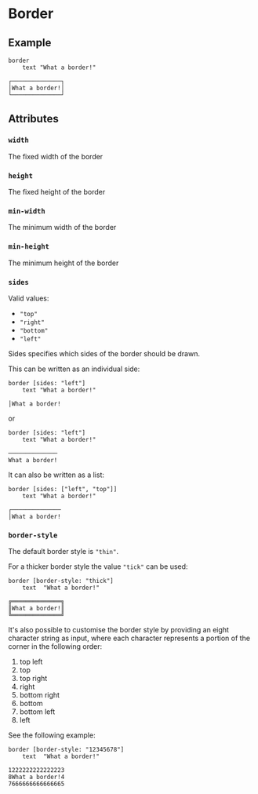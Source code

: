 # Border

## Example

```
border
    text "What a border!"
```
```
┌──────────────┐
│What a border!│
└──────────────┘
```

## Attributes

### `width`

The fixed width of the border

### `height`

The fixed height of the border

### `min-width`

The minimum width of the border

### `min-height`

The minimum height of the border

### `sides`

Valid values:
* `"top"`
* `"right"`
* `"bottom"`
* `"left"`

Sides specifies which sides of the border should be drawn.

This can be written as an individual side:

```
border [sides: "left"]
    text "What a border!"
```
```
│What a border!
```
or
```
border [sides: "left"]
    text "What a border!"
```
```
──────────────
What a border!
```

It can also be written as a list:
```
border [sides: ["left", "top"]]
    text "What a border!"
```
```
┌──────────────
│What a border!
```

### `border-style`

The default border style is `"thin"`.

For a thicker border style the value `"tick"` can be used:

```
border [border-style: "thick"]
    text  "What a border!"
```
```
╔══════════════╗
║What a border!║
╚══════════════╝
```

It's also possible to customise the border style by providing an eight character
string as input, where each character represents a portion of the corner in the 
following order:

1. top left
2. top
3. top right
4. right
5. bottom right
6. bottom
7. bottom left
8. left

See the following example:

```
border [border-style: "12345678"]
    text  "What a border!"
```
```
1222222222222223
8What a border!4
7666666666666665
```

